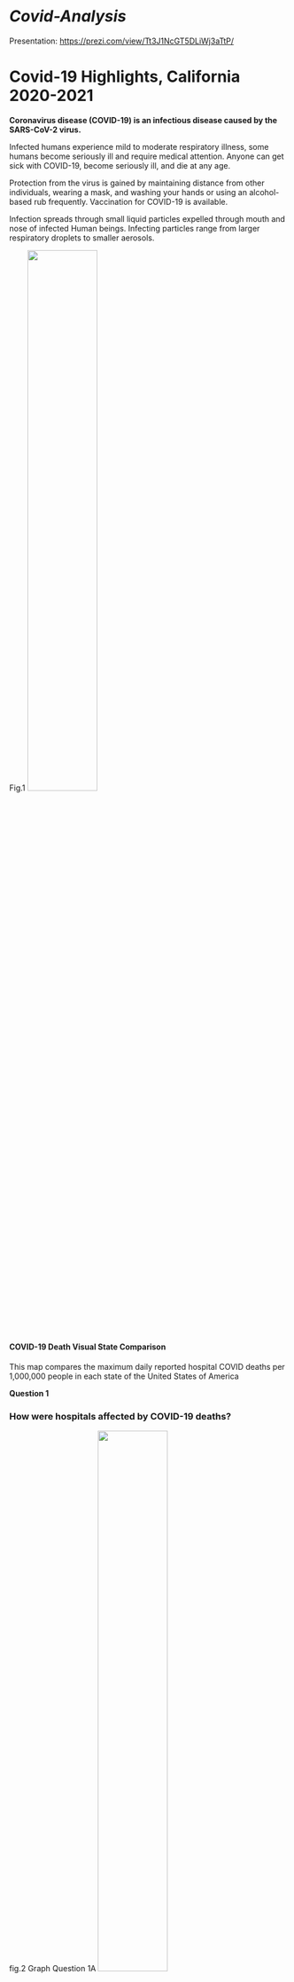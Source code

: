 # *Covid-Analysis*

Presentation: https://prezi.com/view/Tt3J1NcGT5DLiWj3aTtP/

# Covid-19 Highlights, California 2020-2021

__Coronavirus disease (COVID-19) is an infectious disease caused by the SARS-CoV-2 virus.__

Infected humans experience mild to moderate respiratory illness, some humans become seriously ill and require medical attention. Anyone can get sick with COVID-19, become seriously ill, and die at any age. 

Protection from the virus is gained by maintaining distance from other individuals, wearing a mask, and washing your hands or using an alcohol-based rub frequently. Vaccination for COVID-19 is available. 

Infection spreads through small liquid particles expelled through mouth and nose of infected
Human beings. Infecting particles range from larger respiratory droplets to smaller aerosols.

Fig.1 
<img src="https://github.com/Project-1-Team-9/Covid-Analysis/blob/dd_branch/images/bokeh_plot.png"  width="50%" height="50%">

#### COVID-19 Death Visual State Comparison
This map compares the maximum daily reported hospital COVID deaths
per 1,000,000 people in each state of the United States of America

__Question 1__

### How were hospitals affected by COVID-19 deaths?

fig.2 Graph Question 1A
<img src="https://github.com/Project-1-Team-9/Covid-Analysis/blob/dd_branch/images/COVID19.daily.hospital.reported.deaths.over.2020.2021.png" width="50%" height="50%">

#### COVID-19 Daily Hospital-Reported Deaths Over 2020-2021 CA
The graph spikes during summer months as COVID-19 spread through California. COVID-19 safety protocols decreased deaths.  A COVID-19 death surge became evident during the holiday season.

fig.3 Graph Question 1B

<img src="https://github.com/Project-1-Team-9/Covid-Analysis/blob/dd_branch/images/Deaths.vs.ICU.Bed.Utilization.png" width="50%" height="50%">

#### Deaths vs ICU Bed Utilization & Staffing Shortage vs Daily Death Correlation
COVID-19 deaths directly affected ICU bed occupancy. The graph exhibits an exponential relationship. As the COVID-19 ICU bed occupancy increase, the number of deaths increased.

fig.4 Graph Question 1C.1 of 2 


<img src="https://github.com/Project-1-Team-9/Covid-Analysis/blob/dd_branch/images/staffing.shortage.vs.daily.death.correlation.png" width="50%" height="50%">

#### Staffing Shortage vs Daily Death Correlation

fig.5 Graph Question 1C.2 of 2
<img src="https://github.com/Project-1-Team-9/Covid-Analysis/blob/dd_branch/images/no.staffing.shortage.vs.daily.death.correlation.png" width="50%" height="50%">

#### No Staffing Shortage vs Daily Death Correlation

There is some positive correlation between the number of hospitals reporting staffing shortage and the number of daily deaths reported. The number of shortages reported increased, and the number of deaths skyrocketed, suggesting that hospitals could not provide adequate treatment. There is not a correlation between the number of hospitals not reporting a shortage and the number of daily deaths.

__Question 2__

### How did COVID-19 impact hospital occupancy?

fig.6 Graph Question 2A
<img src="https://github.com/Project-1-Team-9/Covid-Analysis/blob/dd_branch/images/covid.hospital.bed.occupancy.png" width="50%" height="50%">

#### COVID-19 Hospital Bed Occupancy

This stacked bar graph shows the total COVID-19 inpatient beds compared to the number of ICU beds occupied by COVID-19 positive patients over time. Notice that the number of ICU beds in the Junaray 2021 does not seem to increase as much as you might think it would. The max number of ICU COVID-19 beds is 4939 while the max number of COVID-19 inpatient beds is 30,334.

fig.7 Graph Question 2B
<img src="https://github.com/Project-1-Team-9/Covid-Analysis/blob/dd_branch/images/covid.icu.bed.utilization.over.time.png" width="50%" height="50%">

#### COVID-19 ICU Bed Utilization Over Time
This scatter plot shows the COVID-19 ICU bed utilization as a percent over time. It is calculated by dividing the number of COVID-19 ICU patients by the total number of ICU patients. The maximum COVID-19 ICU utilization is 55.37% on January 8, 2021. The first spike is relatively small compared to the first spike in other charts. This means hospitals had to reserve ICU beds for other treatments to the detriment of COVID patients.

__Question 3__

### Which age group had the highest rate of COVID-19 hospital admissions?

Fig.8 Graph Question 3A
<img src="https://github.com/Project-1-Team-9/Covid-Analysis/blob/dd_branch/images/Screenshot%202023-01-31%20162437.png" width="50%" height="50%">

#### Confirmed COVID-19 Hospital Admissions by Age Group

The pie chart describes the age breakdown of COVID-19 hospital admissions. Hospitals were impacted by older aged covid patients. 71.6% of hospital admissions were comprised of adults 50 and older. The largest single demographic of hospital admissions were adults aged 60-69.

Fig.9 Graph Question 3B
<img src="https://github.com/Project-1-Team-9/Covid-Analysis/blob/dd_branch/images/suspected.vs.confirmed.at.admission.png" width="50%" height="50%">

### Suspected vs Confirmed at Admission

The clustered bar graph displays the total number of COVID-19 related hospital admissions based on confirmed or suspected status. Majority of admissions were from previously confirmed COVID-19 patients. The age group most affected ranged from 60-69.

### Summary
The biggest spike in hospital deaths was after the 2020 holidays. During this spike, ICU bed utilization was high for COVID, and there was a spike in staffing shortages reported. There was likely insufficient treatment available for all the patients, leading to higher-than-expected deaths. Over 70% of hospitalizations for COVID were for patients 50 and older. The age group 60-69 had the highest number of admissions during this time period.
### Challenges
1.The data called did not come in the format that was listed in the documentation
2.Some of the columns did not come with much information.
3.The dataset does not contain deaths broken down by age, so we were limited to only hospitalizations while trying to understand the impact by demographics.
4.The dataset is an aggregated report for states so there is no hospital, city or county identifier to perform more specific analyses
### Next Steps

We still have a few more questions that we would like to answer. To address those, we would like to connect this dataset with a couple of others:

1 Government policies put in place to determine how hospitals were impacted

1.1 Which type of policies were most effective?

1.2 How much policy is too much policy?

2 General population COVID data
2.1 Can hospitals anticipate shortages by understanding what is happening outside?

2.2 What benchmarks can be set to initiate certain procedures or protocols at the hospitals?



